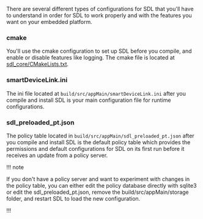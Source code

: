 There are several different types of configurations for SDL that you'll have to understand in order for SDL to work properly and with the features you want on your embedded platform.

### cmake
You'll use the cmake configuration to set up SDL before you compile, and enable or disable features like logging. The cmake file is located at [sdl_core/CMakeLists.txt](https://github.com/smartdevicelink/sdl_core/blob/master/CMakeLists.txt).

### smartDeviceLink.ini
The ini file located at `build/src/appMain/smartDeviceLink.ini` after you compile and install SDL is your main configuration file for runtime configurations.

### sdl_preloaded_pt.json
The policy table located in `build/src/appMain/sdl_preloaded_pt.json` after you compile and install SDL is the default policy table which provides the permissions and default configurations for SDL on its first run before it receives an update from a policy server.

!!! note

If you don't have a policy server and want to experiment with changes in the policy table, you can either edit the policy database directly with sqlite3 or edit the sdl_preloaded_pt.json, remove the build/src/appMain/storage folder, and restart SDL to load the new configuration.

!!!